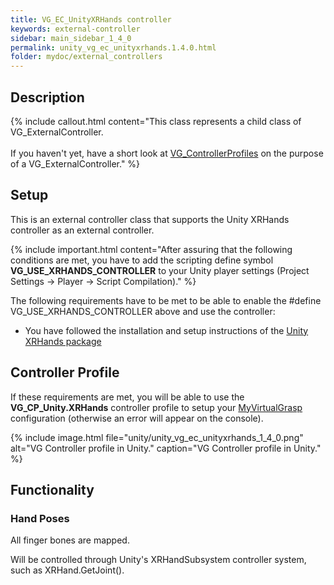 ```yaml
---
title: VG_EC_UnityXRHands controller
keywords: external-controller
sidebar: main_sidebar_1_4_0
permalink: unity_vg_ec_unityxrhands.1.4.0.html
folder: mydoc/external_controllers
---
```


## Description

{% include callout.html content="This class represents a child class of VG_ExternalController.<br><br> If you haven't yet, have a short look at [VG_ControllerProfiles](unity_component_vgcontrollerprofile.1.4.0.html) on the purpose of a VG_ExternalController." %}

## Setup 

 This is an external controller class that supports the Unity XRHands controller as an external controller.
 
{% include important.html content="After assuring that the following conditions are met, you have to add the scripting define symbol **VG_USE_XRHANDS_CONTROLLER** to your Unity player settings (Project Settings → Player → Script Compilation)." %}

 The following requirements have to be met to be able to enable the #define VG_USE_XRHANDS_CONTROLLER above and use the controller:
  * You have followed the installation and setup instructions of the [Unity XRHands package](https://docs.unity3d.com/Packages/com.unity.xr.hands@1.1/manual/)

## Controller Profile
If these requirements are met, you will be able to use the **VG_CP_Unity.XRHands** controller profile to setup your [MyVirtualGrasp](unity_component_myvirtualgrasp.1.4.0.html#profile) configuration (otherwise an error will appear on the console).

{% include image.html file="unity/unity_vg_ec_unityxrhands_1_4_0.png" alt="VG Controller profile in Unity." caption="VG Controller profile in Unity." %}

## Functionality

### Hand Poses

All finger bones are mapped.

Will be controlled through Unity's XRHandSubsystem controller system, such as XRHand.GetJoint().
